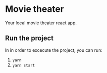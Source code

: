 # Movie theater

Your local movie theater react app.

## Run the project

In in order to excecute the project, you can run:

1. `yarn`
2. `yarn start`
